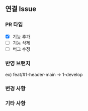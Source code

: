 ## 연결 Issue

### PR 타입
* [x] 기능 추가
* [ ] 기능 삭제
* [ ] 버그 수정

### 반영 브랜치
ex) feat/#1-header-main -> 1-develop

### 변경 사항

### 기타 사항